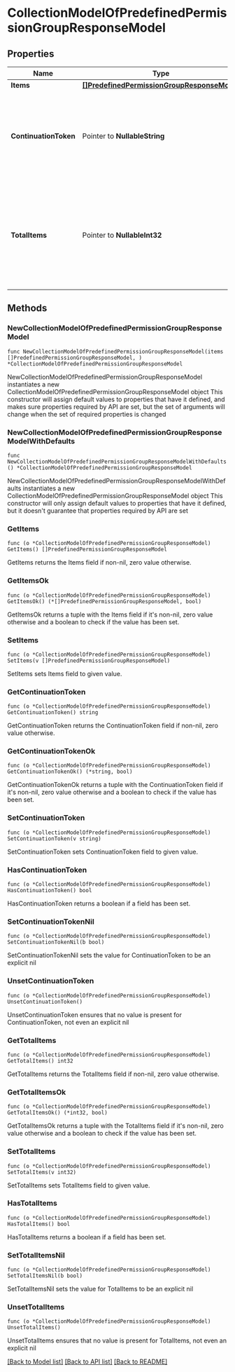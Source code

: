 # CollectionModelOfPredefinedPermissionGroupResponseModel

## Properties

Name | Type | Description | Notes
------------ | ------------- | ------------- | -------------
**Items** | [**[]PredefinedPermissionGroupResponseModel**](PredefinedPermissionGroupResponseModel.md) | List of items. | 
**ContinuationToken** | Pointer to **NullableString** | If present, indicates to the caller that the query was not complete, and they should call the API again specifying the continuation token as a query parameter. | [optional] 
**TotalItems** | Pointer to **NullableInt32** | Indicates the total number of items in the collection, which may be more than the number of Items returned, if there is a ContinuationToken.  Only returned in the response to &#x60;$search&#x60; APIs. | [optional] 

## Methods

### NewCollectionModelOfPredefinedPermissionGroupResponseModel

`func NewCollectionModelOfPredefinedPermissionGroupResponseModel(items []PredefinedPermissionGroupResponseModel, ) *CollectionModelOfPredefinedPermissionGroupResponseModel`

NewCollectionModelOfPredefinedPermissionGroupResponseModel instantiates a new CollectionModelOfPredefinedPermissionGroupResponseModel object
This constructor will assign default values to properties that have it defined,
and makes sure properties required by API are set, but the set of arguments
will change when the set of required properties is changed

### NewCollectionModelOfPredefinedPermissionGroupResponseModelWithDefaults

`func NewCollectionModelOfPredefinedPermissionGroupResponseModelWithDefaults() *CollectionModelOfPredefinedPermissionGroupResponseModel`

NewCollectionModelOfPredefinedPermissionGroupResponseModelWithDefaults instantiates a new CollectionModelOfPredefinedPermissionGroupResponseModel object
This constructor will only assign default values to properties that have it defined,
but it doesn't guarantee that properties required by API are set

### GetItems

`func (o *CollectionModelOfPredefinedPermissionGroupResponseModel) GetItems() []PredefinedPermissionGroupResponseModel`

GetItems returns the Items field if non-nil, zero value otherwise.

### GetItemsOk

`func (o *CollectionModelOfPredefinedPermissionGroupResponseModel) GetItemsOk() (*[]PredefinedPermissionGroupResponseModel, bool)`

GetItemsOk returns a tuple with the Items field if it's non-nil, zero value otherwise
and a boolean to check if the value has been set.

### SetItems

`func (o *CollectionModelOfPredefinedPermissionGroupResponseModel) SetItems(v []PredefinedPermissionGroupResponseModel)`

SetItems sets Items field to given value.


### GetContinuationToken

`func (o *CollectionModelOfPredefinedPermissionGroupResponseModel) GetContinuationToken() string`

GetContinuationToken returns the ContinuationToken field if non-nil, zero value otherwise.

### GetContinuationTokenOk

`func (o *CollectionModelOfPredefinedPermissionGroupResponseModel) GetContinuationTokenOk() (*string, bool)`

GetContinuationTokenOk returns a tuple with the ContinuationToken field if it's non-nil, zero value otherwise
and a boolean to check if the value has been set.

### SetContinuationToken

`func (o *CollectionModelOfPredefinedPermissionGroupResponseModel) SetContinuationToken(v string)`

SetContinuationToken sets ContinuationToken field to given value.

### HasContinuationToken

`func (o *CollectionModelOfPredefinedPermissionGroupResponseModel) HasContinuationToken() bool`

HasContinuationToken returns a boolean if a field has been set.

### SetContinuationTokenNil

`func (o *CollectionModelOfPredefinedPermissionGroupResponseModel) SetContinuationTokenNil(b bool)`

 SetContinuationTokenNil sets the value for ContinuationToken to be an explicit nil

### UnsetContinuationToken
`func (o *CollectionModelOfPredefinedPermissionGroupResponseModel) UnsetContinuationToken()`

UnsetContinuationToken ensures that no value is present for ContinuationToken, not even an explicit nil
### GetTotalItems

`func (o *CollectionModelOfPredefinedPermissionGroupResponseModel) GetTotalItems() int32`

GetTotalItems returns the TotalItems field if non-nil, zero value otherwise.

### GetTotalItemsOk

`func (o *CollectionModelOfPredefinedPermissionGroupResponseModel) GetTotalItemsOk() (*int32, bool)`

GetTotalItemsOk returns a tuple with the TotalItems field if it's non-nil, zero value otherwise
and a boolean to check if the value has been set.

### SetTotalItems

`func (o *CollectionModelOfPredefinedPermissionGroupResponseModel) SetTotalItems(v int32)`

SetTotalItems sets TotalItems field to given value.

### HasTotalItems

`func (o *CollectionModelOfPredefinedPermissionGroupResponseModel) HasTotalItems() bool`

HasTotalItems returns a boolean if a field has been set.

### SetTotalItemsNil

`func (o *CollectionModelOfPredefinedPermissionGroupResponseModel) SetTotalItemsNil(b bool)`

 SetTotalItemsNil sets the value for TotalItems to be an explicit nil

### UnsetTotalItems
`func (o *CollectionModelOfPredefinedPermissionGroupResponseModel) UnsetTotalItems()`

UnsetTotalItems ensures that no value is present for TotalItems, not even an explicit nil

[[Back to Model list]](../README.md#documentation-for-models) [[Back to API list]](../README.md#documentation-for-api-endpoints) [[Back to README]](../README.md)


